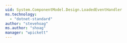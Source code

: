 ```yaml
---
uid: System.ComponentModel.Design.LoadedEventHandler
ms.technology: 
  - "dotnet-standard"
author: "stevehoag"
ms.author: "shoag"
manager: "wpickett"
---
```

